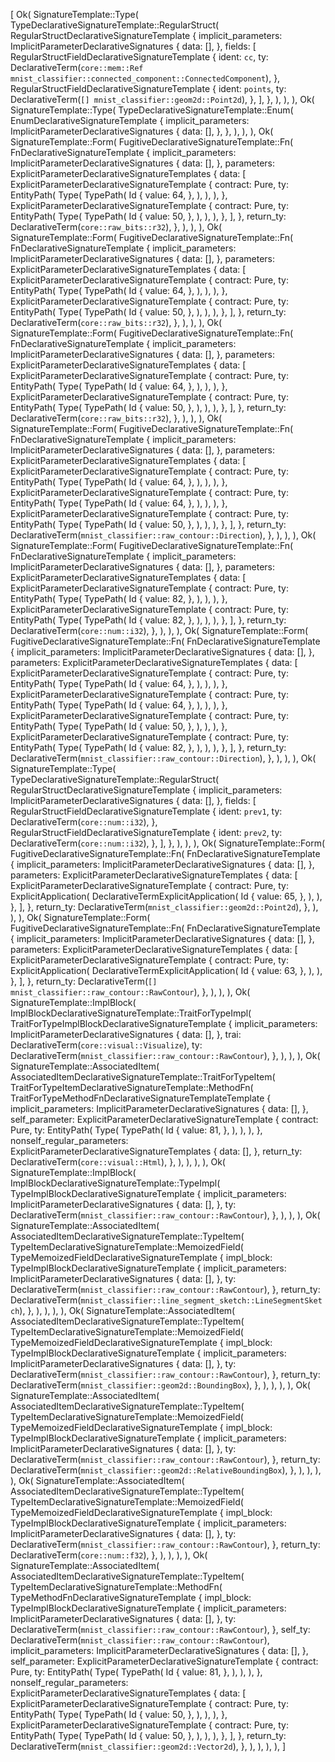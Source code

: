 [
    Ok(
        SignatureTemplate::Type(
            TypeDeclarativeSignatureTemplate::RegularStruct(
                RegularStructDeclarativeSignatureTemplate {
                    implicit_parameters: ImplicitParameterDeclarativeSignatures {
                        data: [],
                    },
                    fields: [
                        RegularStructFieldDeclarativeSignatureTemplate {
                            ident: `cc`,
                            ty: DeclarativeTerm(`core::mem::Ref mnist_classifier::connected_component::ConnectedComponent`),
                        },
                        RegularStructFieldDeclarativeSignatureTemplate {
                            ident: `points`,
                            ty: DeclarativeTerm(`[] mnist_classifier::geom2d::Point2d`),
                        },
                    ],
                },
            ),
        ),
    ),
    Ok(
        SignatureTemplate::Type(
            TypeDeclarativeSignatureTemplate::Enum(
                EnumDeclarativeSignatureTemplate {
                    implicit_parameters: ImplicitParameterDeclarativeSignatures {
                        data: [],
                    },
                },
            ),
        ),
    ),
    Ok(
        SignatureTemplate::Form(
            FugitiveDeclarativeSignatureTemplate::Fn(
                FnDeclarativeSignatureTemplate {
                    implicit_parameters: ImplicitParameterDeclarativeSignatures {
                        data: [],
                    },
                    parameters: ExplicitParameterDeclarativeSignatureTemplates {
                        data: [
                            ExplicitParameterDeclarativeSignatureTemplate {
                                contract: Pure,
                                ty: EntityPath(
                                    Type(
                                        TypePath(
                                            Id {
                                                value: 64,
                                            },
                                        ),
                                    ),
                                ),
                            },
                            ExplicitParameterDeclarativeSignatureTemplate {
                                contract: Pure,
                                ty: EntityPath(
                                    Type(
                                        TypePath(
                                            Id {
                                                value: 50,
                                            },
                                        ),
                                    ),
                                ),
                            },
                        ],
                    },
                    return_ty: DeclarativeTerm(`core::raw_bits::r32`),
                },
            ),
        ),
    ),
    Ok(
        SignatureTemplate::Form(
            FugitiveDeclarativeSignatureTemplate::Fn(
                FnDeclarativeSignatureTemplate {
                    implicit_parameters: ImplicitParameterDeclarativeSignatures {
                        data: [],
                    },
                    parameters: ExplicitParameterDeclarativeSignatureTemplates {
                        data: [
                            ExplicitParameterDeclarativeSignatureTemplate {
                                contract: Pure,
                                ty: EntityPath(
                                    Type(
                                        TypePath(
                                            Id {
                                                value: 64,
                                            },
                                        ),
                                    ),
                                ),
                            },
                            ExplicitParameterDeclarativeSignatureTemplate {
                                contract: Pure,
                                ty: EntityPath(
                                    Type(
                                        TypePath(
                                            Id {
                                                value: 50,
                                            },
                                        ),
                                    ),
                                ),
                            },
                        ],
                    },
                    return_ty: DeclarativeTerm(`core::raw_bits::r32`),
                },
            ),
        ),
    ),
    Ok(
        SignatureTemplate::Form(
            FugitiveDeclarativeSignatureTemplate::Fn(
                FnDeclarativeSignatureTemplate {
                    implicit_parameters: ImplicitParameterDeclarativeSignatures {
                        data: [],
                    },
                    parameters: ExplicitParameterDeclarativeSignatureTemplates {
                        data: [
                            ExplicitParameterDeclarativeSignatureTemplate {
                                contract: Pure,
                                ty: EntityPath(
                                    Type(
                                        TypePath(
                                            Id {
                                                value: 64,
                                            },
                                        ),
                                    ),
                                ),
                            },
                            ExplicitParameterDeclarativeSignatureTemplate {
                                contract: Pure,
                                ty: EntityPath(
                                    Type(
                                        TypePath(
                                            Id {
                                                value: 50,
                                            },
                                        ),
                                    ),
                                ),
                            },
                        ],
                    },
                    return_ty: DeclarativeTerm(`core::raw_bits::r32`),
                },
            ),
        ),
    ),
    Ok(
        SignatureTemplate::Form(
            FugitiveDeclarativeSignatureTemplate::Fn(
                FnDeclarativeSignatureTemplate {
                    implicit_parameters: ImplicitParameterDeclarativeSignatures {
                        data: [],
                    },
                    parameters: ExplicitParameterDeclarativeSignatureTemplates {
                        data: [
                            ExplicitParameterDeclarativeSignatureTemplate {
                                contract: Pure,
                                ty: EntityPath(
                                    Type(
                                        TypePath(
                                            Id {
                                                value: 64,
                                            },
                                        ),
                                    ),
                                ),
                            },
                            ExplicitParameterDeclarativeSignatureTemplate {
                                contract: Pure,
                                ty: EntityPath(
                                    Type(
                                        TypePath(
                                            Id {
                                                value: 64,
                                            },
                                        ),
                                    ),
                                ),
                            },
                            ExplicitParameterDeclarativeSignatureTemplate {
                                contract: Pure,
                                ty: EntityPath(
                                    Type(
                                        TypePath(
                                            Id {
                                                value: 50,
                                            },
                                        ),
                                    ),
                                ),
                            },
                        ],
                    },
                    return_ty: DeclarativeTerm(`mnist_classifier::raw_contour::Direction`),
                },
            ),
        ),
    ),
    Ok(
        SignatureTemplate::Form(
            FugitiveDeclarativeSignatureTemplate::Fn(
                FnDeclarativeSignatureTemplate {
                    implicit_parameters: ImplicitParameterDeclarativeSignatures {
                        data: [],
                    },
                    parameters: ExplicitParameterDeclarativeSignatureTemplates {
                        data: [
                            ExplicitParameterDeclarativeSignatureTemplate {
                                contract: Pure,
                                ty: EntityPath(
                                    Type(
                                        TypePath(
                                            Id {
                                                value: 82,
                                            },
                                        ),
                                    ),
                                ),
                            },
                            ExplicitParameterDeclarativeSignatureTemplate {
                                contract: Pure,
                                ty: EntityPath(
                                    Type(
                                        TypePath(
                                            Id {
                                                value: 82,
                                            },
                                        ),
                                    ),
                                ),
                            },
                        ],
                    },
                    return_ty: DeclarativeTerm(`core::num::i32`),
                },
            ),
        ),
    ),
    Ok(
        SignatureTemplate::Form(
            FugitiveDeclarativeSignatureTemplate::Fn(
                FnDeclarativeSignatureTemplate {
                    implicit_parameters: ImplicitParameterDeclarativeSignatures {
                        data: [],
                    },
                    parameters: ExplicitParameterDeclarativeSignatureTemplates {
                        data: [
                            ExplicitParameterDeclarativeSignatureTemplate {
                                contract: Pure,
                                ty: EntityPath(
                                    Type(
                                        TypePath(
                                            Id {
                                                value: 64,
                                            },
                                        ),
                                    ),
                                ),
                            },
                            ExplicitParameterDeclarativeSignatureTemplate {
                                contract: Pure,
                                ty: EntityPath(
                                    Type(
                                        TypePath(
                                            Id {
                                                value: 64,
                                            },
                                        ),
                                    ),
                                ),
                            },
                            ExplicitParameterDeclarativeSignatureTemplate {
                                contract: Pure,
                                ty: EntityPath(
                                    Type(
                                        TypePath(
                                            Id {
                                                value: 50,
                                            },
                                        ),
                                    ),
                                ),
                            },
                            ExplicitParameterDeclarativeSignatureTemplate {
                                contract: Pure,
                                ty: EntityPath(
                                    Type(
                                        TypePath(
                                            Id {
                                                value: 82,
                                            },
                                        ),
                                    ),
                                ),
                            },
                        ],
                    },
                    return_ty: DeclarativeTerm(`mnist_classifier::raw_contour::Direction`),
                },
            ),
        ),
    ),
    Ok(
        SignatureTemplate::Type(
            TypeDeclarativeSignatureTemplate::RegularStruct(
                RegularStructDeclarativeSignatureTemplate {
                    implicit_parameters: ImplicitParameterDeclarativeSignatures {
                        data: [],
                    },
                    fields: [
                        RegularStructFieldDeclarativeSignatureTemplate {
                            ident: `prev1`,
                            ty: DeclarativeTerm(`core::num::i32`),
                        },
                        RegularStructFieldDeclarativeSignatureTemplate {
                            ident: `prev2`,
                            ty: DeclarativeTerm(`core::num::i32`),
                        },
                    ],
                },
            ),
        ),
    ),
    Ok(
        SignatureTemplate::Form(
            FugitiveDeclarativeSignatureTemplate::Fn(
                FnDeclarativeSignatureTemplate {
                    implicit_parameters: ImplicitParameterDeclarativeSignatures {
                        data: [],
                    },
                    parameters: ExplicitParameterDeclarativeSignatureTemplates {
                        data: [
                            ExplicitParameterDeclarativeSignatureTemplate {
                                contract: Pure,
                                ty: ExplicitApplication(
                                    DeclarativeTermExplicitApplication(
                                        Id {
                                            value: 65,
                                        },
                                    ),
                                ),
                            },
                        ],
                    },
                    return_ty: DeclarativeTerm(`mnist_classifier::geom2d::Point2d`),
                },
            ),
        ),
    ),
    Ok(
        SignatureTemplate::Form(
            FugitiveDeclarativeSignatureTemplate::Fn(
                FnDeclarativeSignatureTemplate {
                    implicit_parameters: ImplicitParameterDeclarativeSignatures {
                        data: [],
                    },
                    parameters: ExplicitParameterDeclarativeSignatureTemplates {
                        data: [
                            ExplicitParameterDeclarativeSignatureTemplate {
                                contract: Pure,
                                ty: ExplicitApplication(
                                    DeclarativeTermExplicitApplication(
                                        Id {
                                            value: 63,
                                        },
                                    ),
                                ),
                            },
                        ],
                    },
                    return_ty: DeclarativeTerm(`[] mnist_classifier::raw_contour::RawContour`),
                },
            ),
        ),
    ),
    Ok(
        SignatureTemplate::ImplBlock(
            ImplBlockDeclarativeSignatureTemplate::TraitForTypeImpl(
                TraitForTypeImplBlockDeclarativeSignatureTemplate {
                    implicit_parameters: ImplicitParameterDeclarativeSignatures {
                        data: [],
                    },
                    trai: DeclarativeTerm(`core::visual::Visualize`),
                    ty: DeclarativeTerm(`mnist_classifier::raw_contour::RawContour`),
                },
            ),
        ),
    ),
    Ok(
        SignatureTemplate::AssociatedItem(
            AssociatedItemDeclarativeSignatureTemplate::TraitForTypeItem(
                TraitForTypeItemDeclarativeSignatureTemplate::MethodFn(
                    TraitForTypeMethodFnDeclarativeSignatureTemplateTemplate {
                        implicit_parameters: ImplicitParameterDeclarativeSignatures {
                            data: [],
                        },
                        self_parameter: ExplicitParameterDeclarativeSignatureTemplate {
                            contract: Pure,
                            ty: EntityPath(
                                Type(
                                    TypePath(
                                        Id {
                                            value: 81,
                                        },
                                    ),
                                ),
                            ),
                        },
                        nonself_regular_parameters: ExplicitParameterDeclarativeSignatureTemplates {
                            data: [],
                        },
                        return_ty: DeclarativeTerm(`core::visual::Html`),
                    },
                ),
            ),
        ),
    ),
    Ok(
        SignatureTemplate::ImplBlock(
            ImplBlockDeclarativeSignatureTemplate::TypeImpl(
                TypeImplBlockDeclarativeSignatureTemplate {
                    implicit_parameters: ImplicitParameterDeclarativeSignatures {
                        data: [],
                    },
                    ty: DeclarativeTerm(`mnist_classifier::raw_contour::RawContour`),
                },
            ),
        ),
    ),
    Ok(
        SignatureTemplate::AssociatedItem(
            AssociatedItemDeclarativeSignatureTemplate::TypeItem(
                TypeItemDeclarativeSignatureTemplate::MemoizedField(
                    TypeMemoizedFieldDeclarativeSignatureTemplate {
                        impl_block: TypeImplBlockDeclarativeSignatureTemplate {
                            implicit_parameters: ImplicitParameterDeclarativeSignatures {
                                data: [],
                            },
                            ty: DeclarativeTerm(`mnist_classifier::raw_contour::RawContour`),
                        },
                        return_ty: DeclarativeTerm(`mnist_classifier::line_segment_sketch::LineSegmentSketch`),
                    },
                ),
            ),
        ),
    ),
    Ok(
        SignatureTemplate::AssociatedItem(
            AssociatedItemDeclarativeSignatureTemplate::TypeItem(
                TypeItemDeclarativeSignatureTemplate::MemoizedField(
                    TypeMemoizedFieldDeclarativeSignatureTemplate {
                        impl_block: TypeImplBlockDeclarativeSignatureTemplate {
                            implicit_parameters: ImplicitParameterDeclarativeSignatures {
                                data: [],
                            },
                            ty: DeclarativeTerm(`mnist_classifier::raw_contour::RawContour`),
                        },
                        return_ty: DeclarativeTerm(`mnist_classifier::geom2d::BoundingBox`),
                    },
                ),
            ),
        ),
    ),
    Ok(
        SignatureTemplate::AssociatedItem(
            AssociatedItemDeclarativeSignatureTemplate::TypeItem(
                TypeItemDeclarativeSignatureTemplate::MemoizedField(
                    TypeMemoizedFieldDeclarativeSignatureTemplate {
                        impl_block: TypeImplBlockDeclarativeSignatureTemplate {
                            implicit_parameters: ImplicitParameterDeclarativeSignatures {
                                data: [],
                            },
                            ty: DeclarativeTerm(`mnist_classifier::raw_contour::RawContour`),
                        },
                        return_ty: DeclarativeTerm(`mnist_classifier::geom2d::RelativeBoundingBox`),
                    },
                ),
            ),
        ),
    ),
    Ok(
        SignatureTemplate::AssociatedItem(
            AssociatedItemDeclarativeSignatureTemplate::TypeItem(
                TypeItemDeclarativeSignatureTemplate::MemoizedField(
                    TypeMemoizedFieldDeclarativeSignatureTemplate {
                        impl_block: TypeImplBlockDeclarativeSignatureTemplate {
                            implicit_parameters: ImplicitParameterDeclarativeSignatures {
                                data: [],
                            },
                            ty: DeclarativeTerm(`mnist_classifier::raw_contour::RawContour`),
                        },
                        return_ty: DeclarativeTerm(`core::num::f32`),
                    },
                ),
            ),
        ),
    ),
    Ok(
        SignatureTemplate::AssociatedItem(
            AssociatedItemDeclarativeSignatureTemplate::TypeItem(
                TypeItemDeclarativeSignatureTemplate::MethodFn(
                    TypeMethodFnDeclarativeSignatureTemplate {
                        impl_block: TypeImplBlockDeclarativeSignatureTemplate {
                            implicit_parameters: ImplicitParameterDeclarativeSignatures {
                                data: [],
                            },
                            ty: DeclarativeTerm(`mnist_classifier::raw_contour::RawContour`),
                        },
                        self_ty: DeclarativeTerm(`mnist_classifier::raw_contour::RawContour`),
                        implicit_parameters: ImplicitParameterDeclarativeSignatures {
                            data: [],
                        },
                        self_parameter: ExplicitParameterDeclarativeSignatureTemplate {
                            contract: Pure,
                            ty: EntityPath(
                                Type(
                                    TypePath(
                                        Id {
                                            value: 81,
                                        },
                                    ),
                                ),
                            ),
                        },
                        nonself_regular_parameters: ExplicitParameterDeclarativeSignatureTemplates {
                            data: [
                                ExplicitParameterDeclarativeSignatureTemplate {
                                    contract: Pure,
                                    ty: EntityPath(
                                        Type(
                                            TypePath(
                                                Id {
                                                    value: 50,
                                                },
                                            ),
                                        ),
                                    ),
                                },
                                ExplicitParameterDeclarativeSignatureTemplate {
                                    contract: Pure,
                                    ty: EntityPath(
                                        Type(
                                            TypePath(
                                                Id {
                                                    value: 50,
                                                },
                                            ),
                                        ),
                                    ),
                                },
                            ],
                        },
                        return_ty: DeclarativeTerm(`mnist_classifier::geom2d::Vector2d`),
                    },
                ),
            ),
        ),
    ),
]